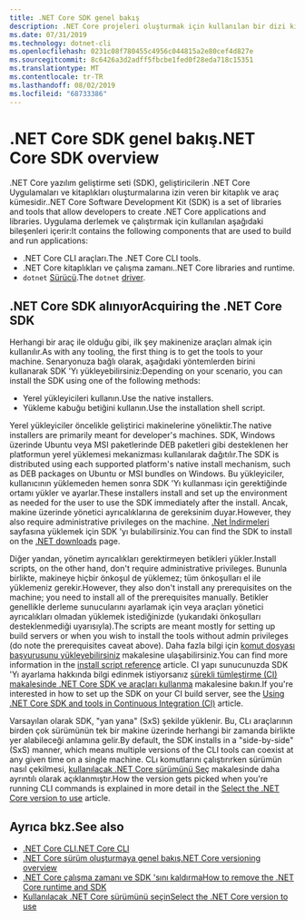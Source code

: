 ```yaml
---
title: .NET Core SDK genel bakış
description: .NET Core projeleri oluşturmak için kullanılan bir dizi kitaplık ve araç olan .NET Core SDK hakkında bilgi edinin.
ms.date: 07/31/2019
ms.technology: dotnet-cli
ms.openlocfilehash: 0231c08f780455c4956c044815a2e80cef4d827e
ms.sourcegitcommit: 8c6426a3d2adff5fbcbe1fed0f28eda718c15351
ms.translationtype: MT
ms.contentlocale: tr-TR
ms.lasthandoff: 08/02/2019
ms.locfileid: "68733386"
---
```

# <a name="net-core-sdk-overview"></a><span data-ttu-id="7f6a5-103">.NET Core SDK genel bakış</span><span class="sxs-lookup"><span data-stu-id="7f6a5-103">.NET Core SDK overview</span></span>

<span data-ttu-id="7f6a5-104">.NET Core yazılım geliştirme seti (SDK), geliştiricilerin .NET Core Uygulamaları ve kitaplıkları oluşturmalarına izin veren bir kitaplık ve araç kümesidir.</span><span class="sxs-lookup"><span data-stu-id="7f6a5-104">.NET Core Software Development Kit (SDK) is a set of libraries and tools that allow developers to create .NET Core applications and libraries.</span></span> <span data-ttu-id="7f6a5-105">Uygulama derlemek ve çalıştırmak için kullanılan aşağıdaki bileşenleri içerir:</span><span class="sxs-lookup"><span data-stu-id="7f6a5-105">It contains the following components that are used to build and run applications:</span></span>

- <span data-ttu-id="7f6a5-106">.NET Core CLI araçları.</span><span class="sxs-lookup"><span data-stu-id="7f6a5-106">The .NET Core CLI tools.</span></span>
- <span data-ttu-id="7f6a5-107">.NET Core kitaplıkları ve çalışma zamanı.</span><span class="sxs-lookup"><span data-stu-id="7f6a5-107">.NET Core libraries and runtime.</span></span>
- <span data-ttu-id="7f6a5-108">`dotnet` [Sürücü](tools/index.md#driver).</span><span class="sxs-lookup"><span data-stu-id="7f6a5-108">The `dotnet` [driver](tools/index.md#driver).</span></span>

## <a name="acquiring-the-net-core-sdk"></a><span data-ttu-id="7f6a5-109">.NET Core SDK alınıyor</span><span class="sxs-lookup"><span data-stu-id="7f6a5-109">Acquiring the .NET Core SDK</span></span>

<span data-ttu-id="7f6a5-110">Herhangi bir araç ile olduğu gibi, ilk şey makinenize araçları almak için kullanılır.</span><span class="sxs-lookup"><span data-stu-id="7f6a5-110">As with any tooling, the first thing is to get the tools to your machine.</span></span> <span data-ttu-id="7f6a5-111">Senaryonuza bağlı olarak, aşağıdaki yöntemlerden birini kullanarak SDK 'Yı yükleyebilirsiniz:</span><span class="sxs-lookup"><span data-stu-id="7f6a5-111">Depending on your scenario, you can install the SDK using one of the following methods:</span></span>

- <span data-ttu-id="7f6a5-112">Yerel yükleyicileri kullanın.</span><span class="sxs-lookup"><span data-stu-id="7f6a5-112">Use the native installers.</span></span>
- <span data-ttu-id="7f6a5-113">Yükleme kabuğu betiğini kullanın.</span><span class="sxs-lookup"><span data-stu-id="7f6a5-113">Use the installation shell script.</span></span>

<span data-ttu-id="7f6a5-114">Yerel yükleyiciler öncelikle geliştirici makinelerine yöneliktir.</span><span class="sxs-lookup"><span data-stu-id="7f6a5-114">The native installers are primarily meant for developer's machines.</span></span> <span data-ttu-id="7f6a5-115">SDK, Windows üzerinde Ubuntu veya MSI paketlerinde DEB paketleri gibi desteklenen her platformun yerel yüklemesi mekanizması kullanılarak dağıtılır.</span><span class="sxs-lookup"><span data-stu-id="7f6a5-115">The SDK is distributed using each supported platform's native install mechanism, such as DEB packages on Ubuntu or MSI bundles on Windows.</span></span> <span data-ttu-id="7f6a5-116">Bu yükleyiciler, kullanıcının yüklemeden hemen sonra SDK 'Yı kullanması için gerektiğinde ortamı yükler ve ayarlar.</span><span class="sxs-lookup"><span data-stu-id="7f6a5-116">These installers install and set up the environment as needed for the user to use the SDK immediately after the install.</span></span> <span data-ttu-id="7f6a5-117">Ancak, makine üzerinde yönetici ayrıcalıklarına de gereksinim duyar.</span><span class="sxs-lookup"><span data-stu-id="7f6a5-117">However, they also require administrative privileges on the machine.</span></span> <span data-ttu-id="7f6a5-118">[.Net İndirmeleri](https://dotnet.microsoft.com/download) sayfasına yüklemek için SDK 'yı bulabilirsiniz.</span><span class="sxs-lookup"><span data-stu-id="7f6a5-118">You can find the SDK to install on the [.NET downloads](https://dotnet.microsoft.com/download) page.</span></span>

<span data-ttu-id="7f6a5-119">Diğer yandan, yönetim ayrıcalıkları gerektirmeyen betikleri yükler.</span><span class="sxs-lookup"><span data-stu-id="7f6a5-119">Install scripts, on the other hand, don't require administrative privileges.</span></span> <span data-ttu-id="7f6a5-120">Bununla birlikte, makineye hiçbir önkoşul de yüklemez; tüm önkoşulları el ile yüklemeniz gerekir.</span><span class="sxs-lookup"><span data-stu-id="7f6a5-120">However, they also don't install any prerequisites on the machine; you need to install all of the prerequisites manually.</span></span> <span data-ttu-id="7f6a5-121">Betikler genellikle derleme sunucularını ayarlamak için veya araçları yönetici ayrıcalıkları olmadan yüklemek istediğinizde (yukarıdaki önkoşulları desteklenmediği uyarısıyla).</span><span class="sxs-lookup"><span data-stu-id="7f6a5-121">The scripts are meant mostly for setting up build servers or when you wish to install the tools without admin privileges (do note the prerequisites caveat above).</span></span> <span data-ttu-id="7f6a5-122">Daha fazla bilgi için [komut dosyası başvurusunu yükleyebilirsiniz](tools/dotnet-install-script.md) makalesine ulaşabilirsiniz.</span><span class="sxs-lookup"><span data-stu-id="7f6a5-122">You can find more information in the [install script reference](tools/dotnet-install-script.md) article.</span></span> <span data-ttu-id="7f6a5-123">CI yapı sunucunuzda SDK 'Yı ayarlama hakkında bilgi edinmek istiyorsanız [sürekli tümleştirme (CI) makalesinde .NET Core SDK ve araçları kullanma](tools/using-ci-with-cli.md) makalesine bakın.</span><span class="sxs-lookup"><span data-stu-id="7f6a5-123">If you're interested in how to set up the SDK on your CI build server, see the [Using .NET Core SDK and tools in Continuous Integration (CI)](tools/using-ci-with-cli.md) article.</span></span>

<span data-ttu-id="7f6a5-124">Varsayılan olarak SDK, "yan yana" (SxS) şekilde yüklenir. Bu, CLı araçlarının birden çok sürümünün tek bir makine üzerinde herhangi bir zamanda birlikte yer alabileceği anlamına gelir.</span><span class="sxs-lookup"><span data-stu-id="7f6a5-124">By default, the SDK installs in a "side-by-side" (SxS) manner, which means multiple versions of the CLI tools can coexist at any given time on a single machine.</span></span> <span data-ttu-id="7f6a5-125">CLı komutlarını çalıştırırken sürümün nasıl çekilmesi, [kullanılacak .NET Core sürümünü Seç](versions/selection.md) makalesinde daha ayrıntılı olarak açıklanmıştır.</span><span class="sxs-lookup"><span data-stu-id="7f6a5-125">How the version gets picked when you're running CLI commands is explained in more detail in the [Select the .NET Core version to use](versions/selection.md) article.</span></span>

## <a name="see-also"></a><span data-ttu-id="7f6a5-126">Ayrıca bkz.</span><span class="sxs-lookup"><span data-stu-id="7f6a5-126">See also</span></span>

- [<span data-ttu-id="7f6a5-127">.NET Core CLI</span><span class="sxs-lookup"><span data-stu-id="7f6a5-127">.NET Core CLI</span></span>](tools/index.md)
- [<span data-ttu-id="7f6a5-128">.NET Core sürüm oluşturmaya genel bakış</span><span class="sxs-lookup"><span data-stu-id="7f6a5-128">.NET Core versioning overview</span></span>](versions/index.md)
- [<span data-ttu-id="7f6a5-129">.NET Core çalışma zamanı ve SDK 'sını kaldırma</span><span class="sxs-lookup"><span data-stu-id="7f6a5-129">How to remove the .NET Core runtime and SDK</span></span>](versions/remove-runtime-sdk-versions.md)
- [<span data-ttu-id="7f6a5-130">Kullanılacak .NET Core sürümünü seçin</span><span class="sxs-lookup"><span data-stu-id="7f6a5-130">Select the .NET Core version to use</span></span>](versions/selection.md)
